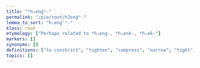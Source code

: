 ```yaml
---
title: "*h₂enǵʰ-"
permalink: "/pie/root/h2enǵʰ-"
lemma_to_sort: "h₂eng'ʰ-"
klass: root
etymology: ["Perhaps related to *h₂eng-, *h₂enk-, *h₂eḱ-"]
markers: []
synonyms: []
definitions: ["to constrict", "tighten", "compress", "narrow", "tight", "distressed", "anxious"]
topics: []
---
```

